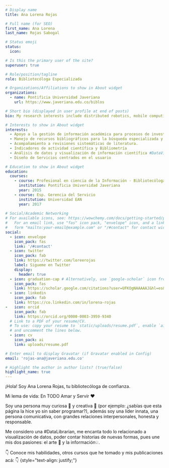 ```yaml
---
# Display name
title: Ana Lorena Rojas

# Full name (for SEO)
first_name: Ana Lorena
last_name: Rojas Sabogal

# Status emoji
status:
  icon: 

# Is this the primary user of the site?
superuser: true

# Role/position/tagline
role: Bibliotecóloga Especializada 

# Organizations/Affiliations to show in About widget
organizations:
  - name: Pontificia Universidad Javeriana
    url: https://www.javeriana.edu.co/biblos

# Short bio (displayed in user profile at end of posts)
bio: My research interests include distributed robotics, mobile computing and programmable matter.

# Interests to show in About widget
interests:
  - Apoyo a la gestión de información académica para procesos de investigación.
  - Manejo de recursos bibliográficos para la búsqueda especializada y extracción de información.
  - Acompañamiento a revisiones sistemáticas de literatura.
  - Indicadores de actividad científica y Bibliometría
  - Análisis de datos y visualización de información científica #DataViz
  - Diseño de Servicios centrados en el usuario

# Education to show in About widget
education:
  courses:
    - course: Profesional en ciencia de la Información - Bibliotecóloga
      institution: Pontificia Universidad Javeriana
      year: 2015
    - course: Esp. Gerencia del Servicio
      institution: Universidad EAN
      year: 2017
    
# Social/Academic Networking
# For available icons, see: https://wowchemy.com/docs/getting-started/page-builder/#icons
#   For an email link, use "fas" icon pack, "envelope" icon, and a link in the
#   form "mailto:your-email@example.com" or "/#contact" for contact widget.
social:
  - icon: envelope
    icon_pack: fas
    link: '/#contact'
  - icon: twitter
    icon_pack: fab
    link: https://twitter.com/loreerojas
    label: Sigueme en Twitter
    display:
      header: true
  - icon: graduation-cap # Alternatively, use `google-scholar` icon from `ai` icon pack
    icon_pack: fas
    link: https://scholar.google.com/citations?user=UFKOgNAAAAAJ&hl=es&oi=ao
  - icon: linkedin
    icon_pack: fab
    link: https://co.linkedin.com/in/lorena-rojas
-   icon: orcid
    icon_pack: fab
    link: https://orcid.org/0000-0003-3959-9340
  # Link to a PDF of your resume/CV.
  # To use: copy your resume to `static/uploads/resume.pdf`, enable `ai` icons in `params.yaml`,
  # and uncomment the lines below.
  - icon: cv
    icon_pack: ai
    link: uploads/resume.pdf

# Enter email to display Gravatar (if Gravatar enabled in Config)
email: 'rojas-ana@javeriana.edu.co'

# Highlight the author in author lists? (true/false)
highlight_name: true
---
```


¡Hola! Soy Ana Lorena Rojas, tu bibliotecóloga de confianza. 

Mi lema de vida: En TODO Amar y Servir ❤️

Soy una persona muy curiosa 🔎 y creativa 🎨 (por ejemplo: ¿sabías que esta página la hice yo sin saber programar?), además soy una líder innata, una persona comunicativa, con grandes relaciones interpersonales, honesta y responsable.

Me considero una #DataLibrarian, me encanta todo lo relacionado a visualización de datos, poder contar historias de nuevas formas, pues une mis dos pasiones: el arte 🎨 y la información💡.
    
👇 Conoce mis habilidades, otros cursos que he tomado y mis publicaciones acá: 👇
{style="text-align: justify;"}
